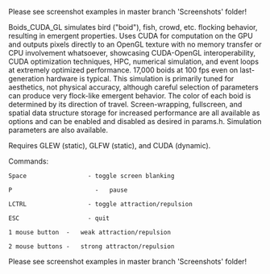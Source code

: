  Please see screenshot examples in master branch 'Screenshots' folder!
 
 Boids_CUDA_GL simulates bird ("boid"), fish, crowd, etc. flocking behavior,
 resulting in emergent properties. Uses CUDA for computation on the GPU
 and outputs pixels directly to an OpenGL texture with no memory transfer
 or CPU involvement whatsoever, showcasing CUDA-OpenGL
 interoperability, CUDA optimization techniques, HPC, numerical simulation,
 and event loops at extremely optimized performance. 17,000 boids
 at 100 fps even on last-generation hardware is typical. This simulation
 is primarily tuned for aesthetics, not physical accuracy, although
 careful selection of parameters can produce very flock-like emergent
 behavior. The color of each boid is determined by its direction of travel.
 Screen-wrapping, fullscreen, and spatial data structure storage for increased
 performance are all available as options and can be enabled and disabled
 as desired in params.h. Simulation parameters are also available.

 Requires GLEW (static), GLFW (static), and CUDA (dynamic).

 Commands:
 
	Space			      -	toggle screen blanking
	
	P				        -	pause
	
	LCTRL			      -	toggle attraction/repulsion
	
	ESC				      -	quit
	
	1 mouse button	-	weak attraction/repulsion
	
	2 mouse buttons	-	strong attracton/repulsion
	
	

Please see screenshot examples in master branch 'Screenshots' folder!
